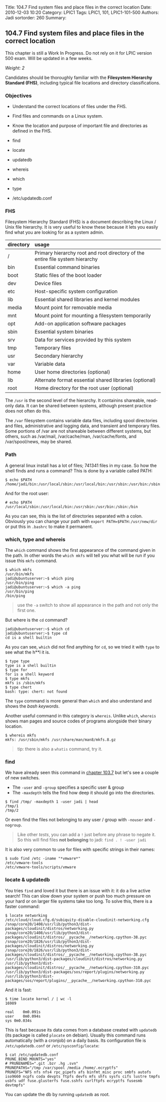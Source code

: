 Title: 104.7 Find system files and place files in the correct location
Date: 2010-12-03 10:20
Category: LPIC1
Tags: LPIC1, 101, LPIC1-101-500
Authors: Jadi
sortorder: 260
Summary: 
## 104.7 Find system files and place files in the correct location

<div class="alert alert-danger" role="alert">
  This chapter is still a Work In Progress. Do not rely on it for LPIC version 500 exam. Will be updated in a few weeks.
</div>


_Weight: 2_

Candidates should be thoroughly familiar with the **Filesystem Hierarchy Standard \(FHS\)**, including typical file locations and directory classifications.

### Objectives

* Understand the correct locations of files under the FHS.
* Find files and commands on a Linux system.
* Know the location and purpose of important file and directories as defined in the FHS.


* find
* locate
* updatedb
* whereis
* which
* type
* /etc/updatedb.conf

### FHS

Filesystem Hierarchy Standard \(FHS\) is a document describing the Linux / Unix file hierarchy. It is very useful to know these because it lets you easily find what you are looking for as a system admin.

| directory | usage |
| :--- | :--- |
| /   | Primary hierarchy root and root directory of the entire file system hierarchy |
| bin | Essential command binaries |
| boot | Static files of the boot loader |
| dev | Device files |
| etc | Host-specific system configuration |
| lib | Essential shared libraries and kernel modules |
| media | Mount point for removable media |
| mnt | Mount point for mounting a filesystem temporarily |
| opt | Add-on application software packages |
| sbin | Essential system binaries |
| srv | Data for services provided by this system |
| tmp | Temporary files |
| usr | Secondary hierarchy |
| var | Variable data |
| home | User home directories \(optional\) |
| lib | Alternate format essential shared libraries \(optional\) |
| root | Home directory for the root user \(optional\) |

The `/usr` is the second level of the hierarchy. It containins shareable, read-only data. It can be shared between systems, although present practice does not often do this.

The `/var` filesystem contains variable data files, including spool directories and files, administrative and logging data, and transient and temporary files. Some portions of /var are not shareable between different systems, but others, such as /var/mail, /var/cache/man, /var/cache/fonts, and /var/spool/news, may be shared.

### Path

A general linux install has a lot of files; 741341 files in my case. So how the shell finds and runs a command? This is done by a variable called PATH:

```text
$ echo $PATH
/home/jadi/bin:/usr/local/sbin:/usr/local/bin:/usr/sbin:/usr/bin:/sbin:/bin:/usr/games:/usr/local/games;/home/jadi/bin/
```

And for the root user:

```text
# echo $PATH
/usr/local/sbin:/usr/local/bin:/usr/sbin:/usr/bin:/sbin:/bin
```

As you can see, this is the list of directories separated with a colon. Obviously you can change your path with `export PATH=$PATH:/usr/new/dir` or put this in `.bashrc` to make it permanent.

### which, type and whereis

The `which` command shows the first appearance of the command given in the path. In other words the  `which mkfs` will tell you what will be run if you issue this `mkfs` command.

```text
$ which mkfs
/usr/bin/mkfs
jadi@ubuntuserver:~$ which ping
/usr/bin/ping
jadi@ubuntuserver:~$ which -a ping
/usr/bin/ping
/bin/ping
```

> use the `-a` switch to show all appearance in the path and not only the first one.

But where is the `cd` command?

```
jadi@ubuntuserver:~$ which cd
jadi@ubuntuserver:~$ type cd
cd is a shell builtin
```

As you can see, `which` did not find anything for `cd`, so we tried it with `type` to see what the h**l it is.

```text
$ type type
type is a shell builtin
$ type for
for is a shell keyword
$ type mkfs
mkfs is /sbin/mkfs
$ type chert
bash: type: chert: not found
```

The `type` command is more general than `which` and also understand and shows the _bash keywords_.

Another useful command in this category is `whereis`. Unlike `which`, `whereis` shows man pages and source codes of programs alongside their binary location.

```text
$ whereis mkfs
mkfs: /usr/sbin/mkfs /usr/share/man/man8/mkfs.8.gz
```

> tip: there is also a `whatis` command, try it.

### find

We have already seen this command in [chapter 103.7](/1037-search-text-files-using-regular-expressions.html) but let's see a couple of new switches.

* The `-user` and `-group` specifies a specific user & group
* The `-maxdepth` tells the find how deep it should go into the directories.

```text
$ find /tmp/ -maxdepth 1 -user jadi | head
/tmp/1
/tmp/2
```

Or even find the files not belonging to any user / group with `-nouser` and `-nogroup`.

> Like other _tests_, you can add a `!` just before any phrase to negate it. So this will find files **not belonging** to jadi: `find . ! -user jadi`

It is also very common to use for files with specific strings in their names:

```
$ sudo find /etc -iname "*vmware*"
/etc/vmware-tools
/etc/vmware-tools/scripts/vmware
```



### locate & updatedb

You tries `find` and loved it but there is an issue with it: it do a live active search! This can slow down your system or push too much pressure on your hard or on larger file systems take too long. To solve this, there is a faster command:

```
$ locate networking
/etc/cloud/cloud.cfg.d/subiquity-disable-cloudinit-networking.cfg
/snap/core20/1408/usr/lib/python3/dist-packages/cloudinit/distros/networking.py
/snap/core20/1408/usr/lib/python3/dist-packages/cloudinit/distros/__pycache__/networking.cpython-38.pyc
/snap/core20/1826/usr/lib/python3/dist-packages/cloudinit/distros/networking.py
/snap/core20/1826/usr/lib/python3/dist-packages/cloudinit/distros/__pycache__/networking.cpython-38.pyc
/usr/lib/python3/dist-packages/cloudinit/distros/networking.py
/usr/lib/python3/dist-packages/cloudinit/distros/__pycache__/networking.cpython-310.pyc
/usr/lib/python3/dist-packages/sos/report/plugins/networking.py
/usr/lib/python3/dist-packages/sos/report/plugins/__pycache__/networking.cpython-310.pyc
```

And it is fast:

```
$ time locate kernel / | wc -l
16989

real	0m0.091s
user	0m0.094s
sys	0m0.034s
```

This is fast because its data comes from a database created with `updatedb` (its package is called `plocate` on debian). Usually this command runs automatically (with a cronjob) on a daily basis. Its configuration file is `/etc/updatedb.conf` or `/etc/sysconfig/locate`:

```
$ cat /etc/updatedb.conf
PRUNE_BIND_MOUNTS="yes"
# PRUNENAMES=".git .bzr .hg .svn"
PRUNEPATHS="/tmp /var/spool /media /home/.ecryptfs"
PRUNEFS="NFS nfs nfs4 rpc_pipefs afs binfmt_misc proc smbfs autofs iso9660 ncpfs coda devpts ftpfs devfs mfs shfs sysfs cifs lustre tmpfs usbfs udf fuse.glusterfs fuse.sshfs curlftpfs ecryptfs fusesmb devtmpfs"
```

You can update the  db by running `updatedb` as root. 
